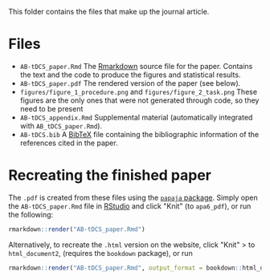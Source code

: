 This folder contains the files that make up the journal article.

# Files

* `AB-tDCS_paper.Rmd` The [Rmarkdown](https://rmarkdown.rstudio.com/) source file for the paper. Contains the text and the code to produce the figures and statistical results.
* `AB-tDCS_paper.pdf` The rendered version of the paper (see below).
* `figures/figure_1_procedure.png` and `figures/figure_2_task.png` These figures are the only ones that were not generated through code, so they need to be present
* `AB-tDCS_appendix.Rmd` Supplemental material (automatically integrated with `AB_tDCS_paper.Rmd`).
* `AB-tDCS.bib` A [BibTeX](www.bibtex.org/) file containing the bibliographic information of the references cited in the paper.

# Recreating the finished paper

The `.pdf` is created from these files using the [`papaja` package](https://github.com/crsh/papaja). Simply open the `AB-tDCS_paper.Rmd` file in [RStudio](https://www.rstudio.com/) and click "Knit" (to `apa6_pdf`), or run the following:

``` r
rmarkdown::render("AB-tDCS_paper.Rmd")
```

Alternatively, to recreate the `.html` version on the website, click "Knit" > to `html_document2`, (requires the `bookdown` package), or run

``` r
rmarkdown::render("AB-tDCS_paper.Rmd", output_format = bookdown::html_document2)
```

